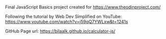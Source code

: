 Final JavaScript Basics project created for https://www.theodinproject.com/

Following the tutorial by Web Dev Simplified on YouTube: https://www.youtube.com/watch?v=j59qQ7YWLxw&t=1241s

GitHub Page url: https://bilaalk.github.io/calculator-js/